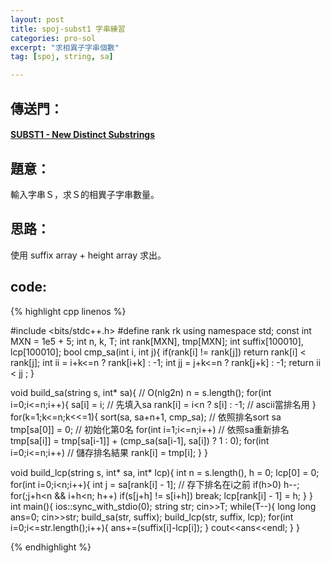 ```yaml
---
layout: post
title: spoj-subst1 字串練習
categories: pro-sol
excerpt: "求相異子字串個數"
tag: [spoj, string, sa]

---
```


## 傳送門：

#### [SUBST1 - New Distinct Substrings](http://www.spoj.com/problems/SUBST1/)

## 題意：
    
輸入字串Ｓ，求Ｓ的相異子字串數量。    

## 思路：

使用 suffix array + height array 求出。    

## code:

{% highlight cpp linenos %}

#include <bits/stdc++.h>
#define rank rk
using namespace std;
const int MXN = 1e5 + 5;
int n, k, T;
int rank[MXN], tmp[MXN];
int suffix[100010], lcp[100010];
bool cmp_sa(int i, int j){
  if(rank[i] != rank[j])
    return rank[i] < rank[j];
  int ii = i+k<=n ? rank[i+k] : -1;
  int jj = j+k<=n ? rank[j+k] : -1;
  return ii < jj ;
}

void build_sa(string s, int* sa){ // O(nlg2n)
  n = s.length();
  for(int i=0;i<=n;i++){
    sa[i] = i;      // 先填入sa
    rank[i] = i<n ? s[i] : -1;    // ascii當排名用
  }
  for(k=1;k<=n;k<<=1){
    sort(sa, sa+n+1, cmp_sa);     // 依照排名sort sa
    tmp[sa[0]] = 0;             // 初始化第0名
    for(int i=1;i<=n;i++)         // 依照sa重新排名
      tmp[sa[i]] = tmp[sa[i-1]] + (cmp_sa(sa[i-1], sa[i]) ? 1 : 0);
    for(int i=0;i<=n;i++)         // 儲存排名結果
      rank[i] = tmp[i];
  }
}

void build_lcp(string s, int* sa, int* lcp){
  int n = s.length(), h = 0;
  lcp[0] = 0;
  for(int i=0;i<n;i++){
    int j = sa[rank[i] - 1];    // 存下排名在i之前
    if(h>0) h--;
    for(;j+h<n && i+h<n; h++)
      if(s[j+h] != s[i+h])
        break;
    lcp[rank[i] - 1] = h;
  }
}
int main(){
  ios::sync_with_stdio(0);
  string str;
  cin>>T;
  while(T--){
    long long ans=0;
    cin>>str;
    build_sa(str, suffix);
    build_lcp(str, suffix, lcp);
    for(int i=0;i<=str.length();i++){
      ans+=(suffix[i]-lcp[i]);
    }
    cout<<ans<<endl;
  }
}

{% endhighlight %}
